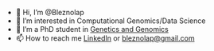 - 👋 Hi, I’m @Bleznolap
- 👀 I’m interested in Computational Genomics/Data Science
- 🌱 I’m a PhD student in [Genetics and Genomics](https://www.genetics.iastate.edu/people/blessing-olabosoye)
- 📫 How to reach me [LinkedIn](https://www.linkedin.com/in/blessing-olabosoye) or bleznolap@gmail.com


<!---
Bleznolap/Bleznolap is a ✨ special ✨ repository because its `README.md` (this file) appears on your GitHub profile.
You can click the Preview link to take a look at your changes.
--->
